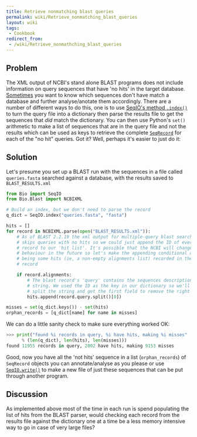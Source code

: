 ```yaml
---
title: Retrieve nonmatching blast queries
permalink: wiki/Retrieve_nonmatching_blast_queries
layout: wiki
tags:
 - Cookbook
redirect_from:
 - /wiki/Retrieve_nonmathching_blast_queries
---
```


Problem
-------

The XML output of NCBI's stand alone BLAST programs does not include
information on query sequences that have 'no hits' in the target
database. [Sometimes](https://redmine.open-bio.org/issues/2821)
you want to know which sequences don't have match a database and further
analyse/anotate them accordingly. There are a number of different ways
to do this, one is to use [SeqIO's method `.index()`](SeqIO "wikilink") to
turn the query file into a dictionary then parse the results file to get
the sequences that *did* match the dictionary. You can then use Python's
`set()` arithmetic to make a list of sequences that are in the query file
and not the results which can be used as keys to retrieve the complete
[`SeqRecord`](SeqRecord "wikilink") for each of the "no hit" queries. Got
it? Well, perhaps it's easier to just do it:

Solution
--------

Let's presume you set up a BLAST run with the sequences in a file called
`queries.fasta` searched against a database, with the results saved to
`BLAST_RESULTS.xml`

``` python
from Bio import SeqIO
from Bio.Blast import NCBIXML

# Build an index, but we don't need to parse the record
q_dict = SeqIO.index("queries.fasta", "fasta")

hits = []
for record in NCBIXML.parse(open("BLAST_RESULTS.xml")):
    # As of BLAST 2.2.19 the xml output for multiple-query blast searches
    # skips queries with no hits so we could just append the ID of every blast
    # record to our 'hit list'. It's possible that the NCBI will change this
    # behaviour in the future so let's make the appending conditional on there
    # being some hits (ie, a non-empty alignments list) recorded in the blast
    # record

    if record.alignments:
        # The blast record's 'query' contains the sequences description as a
        # string. We used the ID as the key in our dictionary so we'll need to
        # split the string and get the first field to remove the right entries
        hits.append(record.query.split()[0])

misses = set(q_dict.keys()) - set(hits)
orphan_records = [q_dict[name] for name in misses]
```

We can do a little sanity check to make sure everything worked OK:

``` python
>>> print("found %i records in query, %i have hits, making %i misses"
      % (len(q_dict), len(hits), len(misses)))
found 11955 records in query, 2802 have hits, making 9153 misses
```

Good, now you have all the 'not hits' sequence in a list
(`orphan_records`) of `SeqRecord` objects you can annotate/analyse as you
please or use [`SeqIO.write()`](SeqIO "wikilink") to make a new file of
just these sequences that can be put through another program.

Discussion
----------

As implemented above most of the time in each run is spend populating
the list of hits from the BLAST parser, would checking each record from
the results file against the dictionary one at a time be a less memory
intensive way to go in case of very large files?
